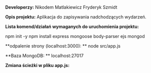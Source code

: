 **Developerzy:**
Nikodem Matlakiewicz
Fryderyk Szmidt

**Opis projektu:**
Aplikacja do zapisywania nadchodzących wydarzeń.


**Lista komend/działań wymaganych do uruchomienia projektu:**

npm init -y
npm install express mongoose body-parser ejs
mongod

**odpalenie strony (localhost:3000): **
node src/app.js

**Baza MongoDB: **
localhost:27017

**Zmiana ścieżki w pliku app.js:**

